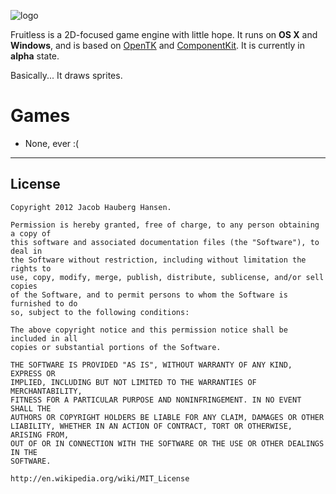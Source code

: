 ![logo](https://raw.github.com/shrt/Fruitless/master/fruitless-logo.png)

Fruitless is a 2D-focused game engine with little hope. It runs on **OS X** and **Windows**, and is based on [OpenTK](http://www.opentk.com/) and [ComponentKit](http://componentk.it). It is currently in **alpha** state.

Basically... It draws sprites.

# Games

 - None, ever :(

-----

## License

    Copyright 2012 Jacob Hauberg Hansen.

    Permission is hereby granted, free of charge, to any person obtaining a copy of
    this software and associated documentation files (the "Software"), to deal in
    the Software without restriction, including without limitation the rights to
    use, copy, modify, merge, publish, distribute, sublicense, and/or sell copies
    of the Software, and to permit persons to whom the Software is furnished to do
    so, subject to the following conditions:

    The above copyright notice and this permission notice shall be included in all
    copies or substantial portions of the Software.

    THE SOFTWARE IS PROVIDED "AS IS", WITHOUT WARRANTY OF ANY KIND, EXPRESS OR
    IMPLIED, INCLUDING BUT NOT LIMITED TO THE WARRANTIES OF MERCHANTABILITY,
    FITNESS FOR A PARTICULAR PURPOSE AND NONINFRINGEMENT. IN NO EVENT SHALL THE
    AUTHORS OR COPYRIGHT HOLDERS BE LIABLE FOR ANY CLAIM, DAMAGES OR OTHER
    LIABILITY, WHETHER IN AN ACTION OF CONTRACT, TORT OR OTHERWISE, ARISING FROM,
    OUT OF OR IN CONNECTION WITH THE SOFTWARE OR THE USE OR OTHER DEALINGS IN THE
    SOFTWARE.

    http://en.wikipedia.org/wiki/MIT_License